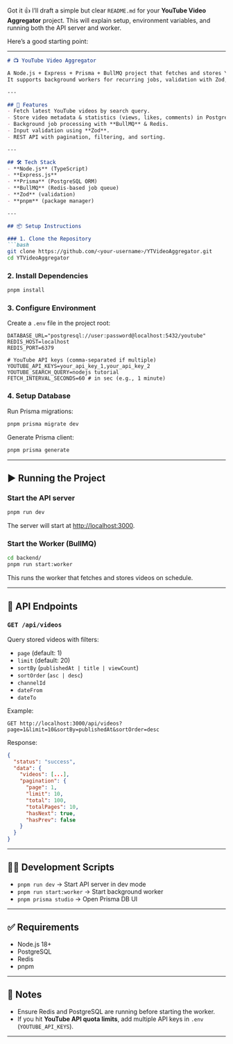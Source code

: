Got it 👍 I’ll draft a simple but clear `README.md` for your **YouTube Video Aggregator** project. This will explain setup, environment variables, and running both the API server and worker.

Here’s a good starting point:

---

````markdown
# 📺 YouTube Video Aggregator

A Node.js + Express + Prisma + BullMQ project that fetches and stores YouTube video data into a PostgreSQL database.  
It supports background workers for recurring jobs, validation with Zod, and a REST API to query stored videos.

---

## 🚀 Features
- Fetch latest YouTube videos by search query.
- Store video metadata & statistics (views, likes, comments) in PostgreSQL.
- Background job processing with **BullMQ** & Redis.
- Input validation using **Zod**.
- REST API with pagination, filtering, and sorting.

---

## 🛠️ Tech Stack
- **Node.js** (TypeScript)
- **Express.js**
- **Prisma** (PostgreSQL ORM)
- **BullMQ** (Redis-based job queue)
- **Zod** (validation)
- **pnpm** (package manager)

---

## 📦 Setup Instructions

### 1. Clone the Repository
```bash
git clone https://github.com/<your-username>/YTVideoAggregator.git
cd YTVideoAggregator
````

### 2. Install Dependencies

```bash
pnpm install
```

### 3. Configure Environment

Create a `.env` file in the project root:

```env
DATABASE_URL="postgresql://user:password@localhost:5432/youtube"
REDIS_HOST=localhost
REDIS_PORT=6379

# YouTube API keys (comma-separated if multiple)
YOUTUBE_API_KEYS=your_api_key_1,your_api_key_2
YOUTUBE_SEARCH_QUERY=nodejs tutorial
FETCH_INTERVAL_SECONDS=60 # in sec (e.g., 1 minute)
```

### 4. Setup Database

Run Prisma migrations:

```bash
pnpm prisma migrate dev
```

Generate Prisma client:

```bash
pnpm prisma generate
```

---

## ▶️ Running the Project

### Start the API server

```bash
pnpm run dev
```

The server will start at [http://localhost:3000](http://localhost:3000).

### Start the Worker (BullMQ)

```bash
cd backend/
pnpm run start:worker
```

This runs the worker that fetches and stores videos on schedule.

---

## 📡 API Endpoints

### `GET /api/videos`

Query stored videos with filters:

* `page` (default: 1)
* `limit` (default: 20)
* `sortBy` (`publishedAt | title | viewCount`)
* `sortOrder` (`asc | desc`)
* `channelId`
* `dateFrom`
* `dateTo`

Example:

```http
GET http://localhost:3000/api/videos?page=1&limit=10&sortBy=publishedAt&sortOrder=desc
```

Response:

```json
{
  "status": "success",
  "data": {
    "videos": [...],
    "pagination": {
      "page": 1,
      "limit": 10,
      "total": 100,
      "totalPages": 10,
      "hasNext": true,
      "hasPrev": false
    }
  }
}
```

---

## 🧑‍💻 Development Scripts

* `pnpm run dev` → Start API server in dev mode
* `pnpm run start:worker` → Start background worker
* `pnpm prisma studio` → Open Prisma DB UI

---

## ✅ Requirements

* Node.js 18+
* PostgreSQL
* Redis
* pnpm

---

## 📌 Notes

* Ensure Redis and PostgreSQL are running before starting the worker.
* If you hit **YouTube API quota limits**, add multiple API keys in `.env` (`YOUTUBE_API_KEYS`).

---

```
